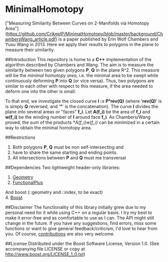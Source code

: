 # MinimalHomotopy
["Measuring Similarity Between Curves on 2-Manifolds via Homotopy Area"] (https://github.com/CrikeeIP/MinimalHomotopy/blob/master/background/ChambersWang_article.pdf) is a paper published by Erin Wolf Chambers and Yusu Wang in 2013. Here we apply their results to polygons in the plane to measure their similarity.

##Introduction
This repository is home to a **C++** implementation of the algorithm described by Chambers and Wang.
The aim is to measure the similarity between two given polygons **P**, **Q**  in the plane R^2. This measure will be the *minimal homotopy area*, i.e. the minimal area to be swept while continuously deforming **P** into **Q** (or vice versa). Thus, two polygons are similar to each other with respect to this measure, if the area needed to deform one into the other is small. 

To that end, we investigate the closed curve **l := P°rev(Q)** (where '**rev(Q)**' is is simply **Q** reversed, and '**°**' is the concatenation). The curve **l** divides the plane into several areas or "faces" **f_i**. Let **A(f_i)** be the area of **f_i** and **w(f_i)** be the winding number of **l** around face **f_i**. As Chambers/Wang proved, the sum of the products **A(f_i)*w(f_i)** can be minimized in a certain way to obtain the minimal homotopy area.


##Restrictions
1. Both polygons **P**, **Q** must be non self-intersecting and
2. have to share the same starting and ending points.
3. All intersections between **P** and **Q** must me transversal


##Dependencies
Two lightweight header-only libraries:  
1. [Geometry](https://github.com/CrikeeIP/Geometry)  
2. [FunctionalPlus](https://github.com/Dobiasd/FunctionalPlus)  

And boost (::geometry and ::index, to be exact)  
4. [Boost](http://www.boost.org/)


##Disclaimer
The functionality of this library initially grew due to my personal need for it while using C++ on a regular basis. I try my best to make it error-free and as comfortable to use as I can. The API might still change in the future. If you have any suggestions, find errors, miss some functions or want to give general feedback/criticism, I'd love to hear from you. Of course, [contributions](https://github.com/CrikeeIP/OPTICS-Clustering/pulls) are also very welcome.

##License
Distributed under the Boost Software License, Version 1.0. (See accompanying file LICENSE or copy at http://www.boost.org/LICENSE_1_0.txt)
